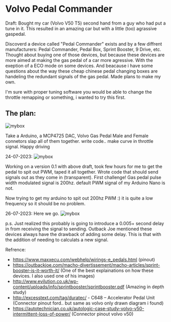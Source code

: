 # Volvo Pedal Commander

Draft: Bought my car (Volvo V50 T5) second hand from a guy who had put a tune in it. This resulted in an amazing car but with a little (too) agrassive gaspedal.

Discoverd a device called "Pedal Commander" exists and by a few diffrent manufacturers: Pedal Commander, Pedal Box, Sprint Booster, 9 Drive, etc.
Thought about buying one of those devices, but because these devices are more aimed at making the gas pedal of a car more agressive. 
With the exeption of a ECO mode on some devices. 
And beacause i have some questions about the way these cheap chinese pedal changing boxes are handeling the redundant signals of the gas pedal.
Made plans to make my own.

I'm sure with proper tuning software you would be able to change the throttle remapping or something, i wanted to try this first.

## The plan:
![mybox](https://github.com/michiel249/VolvoPedalCommander/blob/67492089d34f845acd16f4b26fc52be74202fe39/mybox.png)

Take a Arduino, a MCP4725 DAC, Volvo Gas Pedal Male and Female connetors slap all of them together.
write code..
make curve in throttle signal. Happy driving

24-07-2023:
![mybox](https://github.com/michiel249/VolvoPedalCommander/blob/67492089d34f845acd16f4b26fc52be74202fe39/Proto01.png)

Working on a version 0.1 with above draft, took few hours for me to get the pedal to spit out PWM, taped it all together. 
Wrote code that should send signals out as they come in (transparent). First challenge!
Gas pedal pulse width modulated signal is 200hz. default PWM signal of my Arduino Nano is not.

Now trying to get my arduino to spit out 200hz PWM :) it is quite a low frequency so it should be no problem.

26-07-2023:
Here we go.
![mybox](https://github.com/michiel249/VolvoPedalCommander/blob/516eb263dda29482b0929efddea80dc824a9bf5c/200hz%20PWM.png)

p.s. Just realized this probably is going to introduce a 0.005+ second delay in from receiving the signal to sending. Outback Joe mentioned these devices always have the drawback of adding some delay. This is that with the addition of needing to calculats a new signal.


Refrence:
* https://www.maxxecu.com/webhelp/wirings-e_pedals.html (pinout)
* https://outbackjoe.com/macho-divertissement/macho-articles/sprint-booster-is-it-worth-it/ (One of the best explainations on how these devices. I also used one of his images)
* http://www.evilution.co.uk/wp-content/uploads/info/sprintbooster/sprintbooster.pdf (Amazing in depth study)
* http://excesstext.com/tag/duratec/ - C648 – Accelerator Pedal Unit (Connector pinout ford.. but same as volvo only drawn diagram i found)
* https://autotechnician.co.uk/autologic-case-study-volvo-v50-intermittent-loss-of-power/ (Connector pinout volvo v50)
